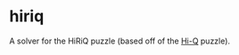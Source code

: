 # hiriq

A solver for the HiRiQ puzzle (based off of the [Hi-Q](https://en.wikipedia.org/w/index.php?title=Hi-Q_(game)&redirect=no) puzzle).
